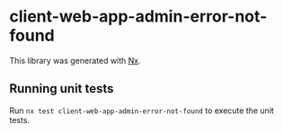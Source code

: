 # client-web-app-admin-error-not-found

This library was generated with [Nx](https://nx.dev).

## Running unit tests

Run `nx test client-web-app-admin-error-not-found` to execute the unit tests.
